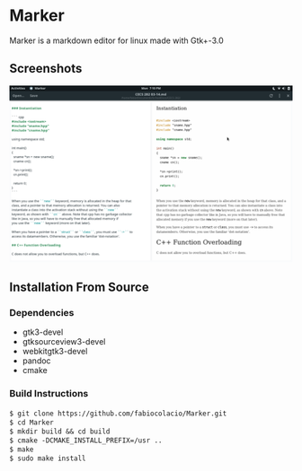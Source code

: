 # Marker

Marker is a markdown editor for linux made with Gtk+-3.0

## Screenshots

![scrot.png](scrot.png)

## Installation From Source

### Dependencies

* gtk3-devel
* gtksourceview3-devel
* webkitgtk3-devel
* pandoc
* cmake

### Build Instructions

```
$ git clone https://github.com/fabiocolacio/Marker.git
$ cd Marker
$ mkdir build && cd build
$ cmake -DCMAKE_INSTALL_PREFIX=/usr ..
$ make
$ sudo make install
```